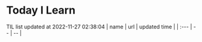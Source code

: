 # Today I Learn 
TIL list updated at 2022-11-27 02:38:04
| name | url | updated time |
| :--- | -- | -- |
